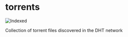torrents 
========
![Indexed](https://img.shields.io/badge/indexed-101105-blue)

Collection of torrent files discovered in the DHT network
